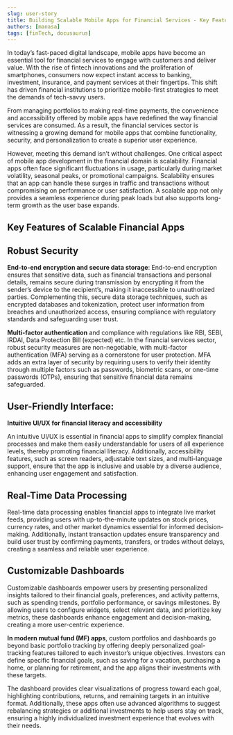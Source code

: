 ```yaml
---
slug: user-story
title: Building Scalable Mobile Apps for Financial Services - Key Features and Best Practices
authors: [manasa]
tags: [finTech, docusaurus]
---
```


In today’s fast-paced digital landscape, mobile apps have become an essential tool for financial services to engage with customers and deliver value. With the rise of fintech innovations and the proliferation of smartphones, consumers now expect instant access to banking, investment, insurance, and payment services at their fingertips. This shift has driven financial institutions to prioritize mobile-first strategies to meet the demands of tech-savvy users.

<!-- truncate -->

From managing portfolios to making real-time payments, the convenience and accessibility offered by mobile apps have redefined the way financial services are consumed. As a result, the financial services sector is witnessing a growing demand for mobile apps that combine functionality, security, and personalization to create a superior user experience.

However, meeting this demand isn’t without challenges. One critical aspect of mobile app development in the financial domain is scalability. Financial apps often face significant fluctuations in usage, particularly during market volatility, seasonal peaks, or promotional campaigns. Scalability ensures that an app can handle these surges in traffic and transactions without compromising on performance or user satisfaction. A scalable app not only provides a seamless experience during peak loads but also supports long-term growth as the user base expands.

## Key Features of Scalable Financial Apps

## Robust Security

**End-to-end encryption and secure data storage**: End-to-end encryption ensures that sensitive data, such as financial transactions and personal details, remains secure during transmission by encrypting it from the sender’s device to the recipient’s, making it inaccessible to unauthorized parties. Complementing this, secure data storage techniques, such as encrypted databases and tokenization, protect user information from breaches and unauthorized access, ensuring compliance with regulatory standards and safeguarding user trust.

**Multi-factor authentication** and compliance with regulations like RBI, SEBI, IRDAI, Data Protection Bill (expected) etc. In the financial services sector, robust security measures are non-negotiable, with multi-factor authentication (MFA) serving as a cornerstone for user protection. MFA adds an extra layer of security by requiring users to verify their identity through multiple factors such as passwords, biometric scans, or one-time passwords (OTPs), ensuring that sensitive financial data remains safeguarded.

## User-Friendly Interface:

**Intuitive UI/UX for financial literacy and accessibility**

An intuitive UI/UX is essential in financial apps to simplify complex financial processes and make them easily understandable for users of all experience levels, thereby promoting financial literacy. Additionally, accessibility features, such as screen readers, adjustable text sizes, and multi-language support, ensure that the app is inclusive and usable by a diverse audience, enhancing user engagement and satisfaction.

## Real-Time Data Processing

Real-time data processing enables financial apps to integrate live market feeds, providing users with up-to-the-minute updates on stock prices, currency rates, and other market dynamics essential for informed decision-making. Additionally, instant transaction updates ensure transparency and build user trust by confirming payments, transfers, or trades without delays, creating a seamless and reliable user experience.

## Customizable Dashboards

Customizable dashboards empower users by presenting personalized insights tailored to their financial goals, preferences, and activity patterns, such as spending trends, portfolio performance, or savings milestones. By allowing users to configure widgets, select relevant data, and prioritize key metrics, these dashboards enhance engagement and decision-making, creating a more user-centric experience.

**In modern mutual fund (MF) apps**, custom portfolios and dashboards go beyond basic portfolio tracking by offering deeply personalized goal-tracking features tailored to each investor’s unique objectives. Investors can define specific financial goals, such as saving for a vacation, purchasing a home, or planning for retirement, and the app aligns their investments with these targets.

The dashboard provides clear visualizations of progress toward each goal, highlighting contributions, returns, and remaining targets in an intuitive format. Additionally, these apps often use advanced algorithms to suggest rebalancing strategies or additional investments to help users stay on track, ensuring a highly individualized investment experience that evolves with their needs.


